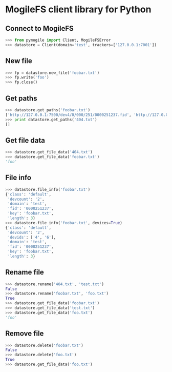 # MogileFS client library for Python

## Connect to MogileFS

```python
>>> from pymogile import Client, MogileFSError
>>> datastore = Client(domain='test', trackers=['127.0.0.1:7001'])
```

## New file

```python
>>> fp = datastore.new_file('foobar.txt')
>>> fp.write('foo')
>>> fp.close()
```

## Get paths

```python
>>> datastore.get_paths('foobar.txt')
['http://127.0.0.1:7500/dev4/0/000/251/0000251237.fid', 'http://127.0.0.1:7500/dev6/0/000/251/0000251237.fid']
>>> print datastore.get_paths('404.txt')
[]
```

## Get file data

```python
>>> datastore.get_file_data('404.txt')
>>> datastore.get_file_data('foobar.txt')
'foo'
```

## File info

```python
>>> datastore.file_info('foobar.txt')
{'class': 'default',
 'devcount': '2',
 'domain': 'test',
 'fid': '0000251237',
 'key': 'foobar.txt',
 'length': 3}
>>> datastore.file_info('foobar.txt', devices=True)
{'class': 'default',
 'devcount': '2',
 'devids': ['4', '6'],
 'domain': 'test',
 'fid': '0000251237',
 'key': 'foobar.txt',
 'length': 3}
```

## Rename file

```python
>>> datastore.rename('404.txt', 'test.txt')
False
>>> datastore.rename('foobar.txt', 'foo.txt')
True
>>> datastore.get_file_data('foobar.txt')
>>> datastore.get_file_data('test.txt')
>>> datastore.get_file_data('foo.txt')
'foo'
```

## Remove file

```python
>>> datastore.delete('foobar.txt')
False
>>> datastore.delete('foo.txt')
True
>>> datastore.get_file_data('foo.txt')
```
